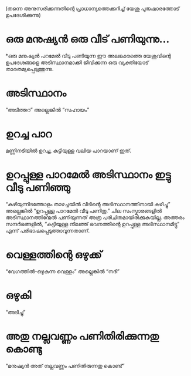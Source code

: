 (തന്നെ അനുസരിക്കുന്നതിന്റെ പ്രാധാന്യത്തെക്കുറിച്ച് യേശു പുരുഷാരത്തോട് ഉപദേശിക്കുന്നു)
# ഒരു മനുഷ്യൻ ഒരു വീട് പണിയുന്നു...
*ഒരു മനുഷ്യൻ പറമേൽ വീടു പണിയുന്ന ഈ അലങ്കാരത്തെ യേശുവിന്റെ ഉപദേശങ്ങളെ അടിസ്ഥാനമാക്കി ജീവിക്കുന്ന ഒരു വ്യക്തിയോട് താരതമ്യപ്പെടുത്തുന്നു.
# അടിസ്ഥാനം
“അടിത്തറ” അല്ലെങ്കിൽ “സഹായം”
# ഉറച്ച പാറ
മണ്ണിനടിയിൽ ഉറച്ച, കട്ടിയുള്ള വലിയ പാറയാണ് ഇത്.
# ഉറപ്പുള്ള പാറമേൽ അടിസ്ഥാനം ഇട്ടു വീടു പണിഞ്ഞു
“കഴിയുന്നിടത്തോളം താഴച്ചയിൽ വീടിന്റെ അടിസ്ഥാനത്തിനായി കുഴിച്ചു” അല്ലെങ്കിൽ “ഉറപ്പുള്ള പാറമേൽ വീടു പണിതു.” ചില സംസ്കാരങ്ങളിൽ അടിസ്ഥാനത്തിന്മേൽ പണിയുന്നത് അത്ര പരിചിതമായിരിക്കുകയില്ല. അത്തരം സന്ദർഭങ്ങളിൽ, “കട്ടിയുള്ള നിലത്ത് ഭവനത്തിന്റെ ഉറപ്പുള്ള അടിസ്ഥാനമിട്ടു” എന്ന് പരിഭാഷപ്പെടുത്താവുന്നതാണ്.
# വെള്ളത്തിന്റെ ഒഴുക്ക്
“വേഗത്തിൽ-ഒഴുകുന്ന വെള്ളം” അല്ലെങ്കിൽ “നദി”
# ഒഴുകി
“അടിച്ചു”
# അതു നല്ലവണ്ണം പണിതിരിക്കുന്നതു കൊണ്ടു
“മനുഷ്യൻ അത് നല്ലവണ്ണം പണിതിരുന്നതു കൊണ്ട്”
